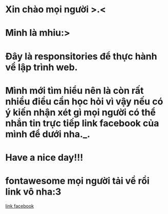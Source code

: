 # Xin chào mọi người >.<
# Minh là mhiu:>
# Đây là responsitories để thực hành về lập trình web. 
# Mình mới tìm hiểu nên là còn rất nhiều điều cần học hỏi vì vậy nếu có ý kiến nhận xét gì mọi người có thể nhắn tin trực tiếp link facebook của mình để dưới nha._. 
# Have a nice day!!!
# fontawesome mọi người tải về rồi link vô nha:3
[link facebook](https://www.facebook.com/minhhieuhh2k5)
